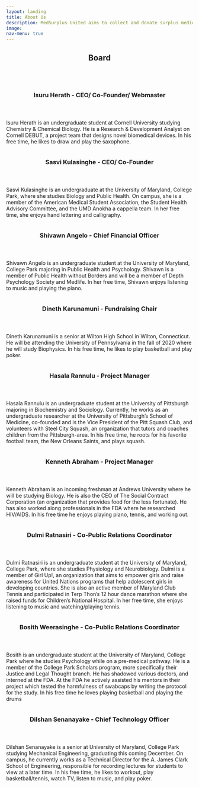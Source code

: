 ```yaml
---
layout: landing
title: About Us
description: MedSurplus United aims to collect and donate surplus medical and healthcare equipment that would otherwise be wasted, from the United States to South Asian countries as well as low-income communities within the United States. The organization also donates to countries experiencing major health crises. It is made up of motivated and compassionate college students from across the country. Members are dedicated to addressing the issue of surplus medical equipment
image: 
nav-menu: true
---
```

<!-- One -->
<section id="one">
	<div class="inner">
		<header class="major">
			<h2>Board</h2>
		</header>
		<p></p>
	</div>
</section>

<!-- Two -->
<section id="two" class="spotlights">
	<section>
		<a class="image">
			<img src="/assets/images/pic08.jpg" alt="" data-position="center center" />
		</a>
		<div class="content">
			<div class="inner">
				<header class="major">
					<h3>Isuru Herath - CEO/ Co-Founder/ Webmaster</h3>
				</header>
				<p>Isuru Herath is an undergraduate student at Cornell University studying Chemistry & Chemical Biology. He is a Research & Development Analyst on Cornell DEBUT, a project team that designs novel biomedical devices. In his free time, he likes to draw and play the saxophone.</p>
			</div>
		</div>
	</section>
	<section>
		<a class="image">
			<img src="/assets/images/pic09.jpg" alt="" data-position="25% 25%" />
		</a>
		<div class="content">
			<div class="inner">
				<header class="major">
					<h3>Sasvi Kulasinghe - CEO/ Co-Founder</h3>
				</header>
				<p>Sasvi Kulasinghe is an undergraduate at the University of Maryland, College Park, where she studies Biology and Public Health. On campus, she is a member of the American Medical Student Association, the Student Health Advisory Committee, and the UMD Anokha a cappella team. In her free time, she enjoys hand lettering and calligraphy. </p>
			</div>
		</div>
	</section>
	<section>
		<a class="image">
			<img src="/assets/images/SA.jpg" alt="" data-position="25% 25%" />
		</a>
		<div class="content">
			<div class="inner">
				<header class="major">
					<h3>Shivawn Angelo - Chief Financial Officer</h3>
				</header>
				<p>Shivawn Angelo is an undergraduate student at the University of Maryland, College Park majoring in Public Health and Psychology. Shivawn is a member of Public Health without Borders and will be a member of Depth Psychology Society and Medlife. In her free time, Shivawn enjoys listening to music and playing the piano.</p>
			</div>
		</div>
	</section>
	<section>
		<a class="image">
			<img src="/assets/images/DK.jpg" alt="" data-position="25% 25%" />
		</a>
		<div class="content">
			<div class="inner">
				<header class="major">
					<h3>Dineth Karunamuni - Fundraising Chair</h3>
				</header>
				<p>Dineth Karunamuni is a senior at Wilton High School in Wilton, Connecticut. He will be attending the University of Pennsylvania in the fall of 2020 where he will study Biophysics. In his free time, he likes to play basketball and play poker.</p>
			</div>
		</div>
	</section>    
    <section>
		<a class="image">
			<img src="/assets/images/HR.jpg" alt="" data-position="25% 25%" />
		</a>
		<div class="content">
			<div class="inner">
				<header class="major">
					<h3>Hasala Rannulu - Project Manager</h3>
				</header>
				<p>Hasala Rannulu is an undergraduate student at the University of Pittsburgh majoring in Biochemistry and Sociology. Currently, he works as an undergraduate researcher at the University of Pittsburgh’s School of Medicine, co-founded and is the Vice President of the Pitt Squash Club, and volunteers with Steel City Squash, an organization that tutors and coaches children from the Pittsburgh-area. In his free time, he roots for his favorite football team, the New Orleans Saints, and plays squash.</p>				
			</div>
		</div>
	</section>
    <section>
		<a class="image">
			<img src="/assets/images/KA.jpg" alt="" data-position="25% 25%" />
		</a>
		<div class="content">
			<div class="inner">
				<header class="major">
					<h3>Kenneth Abraham - Project Manager</h3>
				</header>
				<p>Kenneth Abraham is an incoming freshman at Andrews University where he will be studying Biology. He is also the CEO of The Social Contract Corporation (an organization that provides food for the less fortunate). He has also worked along professionals in the FDA where he researched HIV/AIDS. In his free time he enjoys playing piano, tennis, and working out. </p>
			</div>
		</div>
	</section>
    <section>
		<a class="image">
			<img src="/assets/images/DR.jpg" alt="" data-position="25% 25%" />
		</a>
		<div class="content">
			<div class="inner">
				<header class="major">
					<h3>Dulmi Ratnasiri - Co-Public Relations Coordinator</h3>
				</header>
				<p>Dulmi Ratnasiri is an undergraduate student at the University of Maryland, College Park, where she studies Physiology and Neurobiology. Dulmi is a member of Girl Up!, an organization that aims to empower girls and raise awareness for United Nations programs that help adolescent girls in developing countries. She is also an active member of Maryland Club Tennis and participated in Terp Thon’s 12 hour dance marathon where she raised funds for Children’s National Hospital. In her free time, she enjoys listening to music and watching/playing tennis.</p>
			</div>
		</div>
	</section>
    <section>
		<a class="image">
			<img src="/assets/images/BW1.jpg" alt="" data-position="25% 25%" />
		</a>
		<div class="content">
			<div class="inner">
				<header class="major">
					<h3>Bosith Weerasinghe - Co-Public Relations Coordinator</h3>
				</header>
				<p>Bosith is an undergraduate student at the University of Maryland, College Park where he studies Psychology while on a pre-medical pathway. He is a member of the College Park Scholars program, more specifically their Justice and Legal Thought branch. He has shadowed various doctors, and interned at the FDA. At the FDA he actively assisted his mentors in their project which tested the harmfulness of swabcaps by writing the protocol for the study. In his free time he loves playing basketball and playing the drums</p>
			</div>
		</div>
	</section>
    <section>
		<a class="image">
			<img src="/assets/images/DS.jpg" alt="" data-position="25% 25%" />
		</a>
		<div class="content">
			<div class="inner">
				<header class="major">
					<h3>Dilshan Senanayake - Chief Technology Officer</h3>
				</header>
				<p>Dilshan Senanayake is a senior at University of Maryland, College Park studying Mechanical Engineering, graduating this coming December. On campus, he currently works as a Technical Director for the A. James Clark School of Engineering, responsible for recording lectures for students to view at a later time. In his free time, he likes to workout, play basketball/tennis, watch TV, listen to music, and play poker.</p>
			</div>
		</div>
	</section>
</section>

